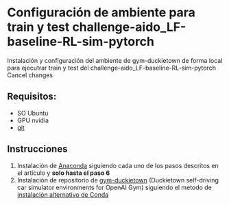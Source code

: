 # Configuración de ambiente para train y test challenge-aido_LF-baseline-RL-sim-pytorch
Instalación y configuración del ambiente de gym-duckietown de forma local para ejecutrar train y test del challenge-aido_LF-baseline-RL-sim-pytorch
Cancel changes

## Requisitos: 
- SO Ubuntu
- GPU nvidia
- [git](https://www.digitalocean.com/community/tutorials/how-to-install-git-on-ubuntu-20-04-es)

## Instrucciones

1. Instalación de [Anaconda](https://www.digitalocean.com/community/tutorials/como-instalar-anaconda-en-ubuntu-18-04-quickstart-es) siguiendo cada uno de los pasos descritos en el articulo y **solo hasta el paso 6**
2. Instalación de repositorio de [gym-duckietown](https://github.com/duckietown/gym-duckietown) (Duckietown self-driving car simulator environments for OpenAI Gym) siguiendo el metodo de [instalación alternativo de Conda](https://github.com/duckietown/gym-duckietown#installation-using-conda-alternative-method)

